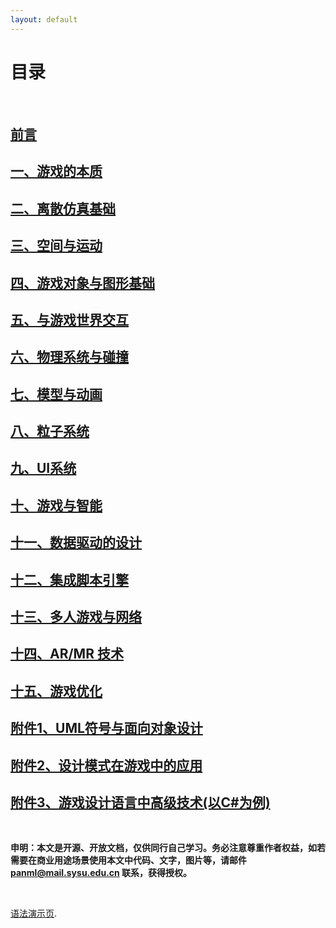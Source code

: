 ```yaml
---
layout: default
---
```


# [](#TOC)目录

&nbsp;&nbsp; 

## [前言](preface)
## [一、游戏的本质](01-nature-of-game)
## [二、离散仿真基础](02-dscrete-simulation-basic)
## [三、空间与运动](03-space-and-motion)
## [四、游戏对象与图形基础](04-gameobject-and-graphics)
## [五、与游戏世界交互](05-interaction-with-gameworld)
## [六、物理系统与碰撞](06-physics-and-collision)
## [七、模型与动画](07-model-and-animation)
## [八、粒子系统]()
## [九、UI系统]()
## [十、游戏与智能]()
## [十一、数据驱动的设计]()
## [十二、集成脚本引擎]()
## [十三、多人游戏与网络](13-Multiplayer-and-Networking)
## [十四、AR/MR 技术]()
## [十五、游戏优化]()
## [附件1、UML符号与面向对象设计](x1-uml-notation)
## [附件2、设计模式在游戏中的应用]()
## [附件3、游戏设计语言中高级技术(以C#为例)]()

&nbsp;  

**申明：本文是开源、开放文档，仅供同行自己学习。务必注意尊重作者权益，如若需要在商业用途场景使用本文中代码、文字，图片等，请邮件 panml@mail.sysu.edu.cn 联系，获得授权。**

&nbsp;

[语法演示页](demo).